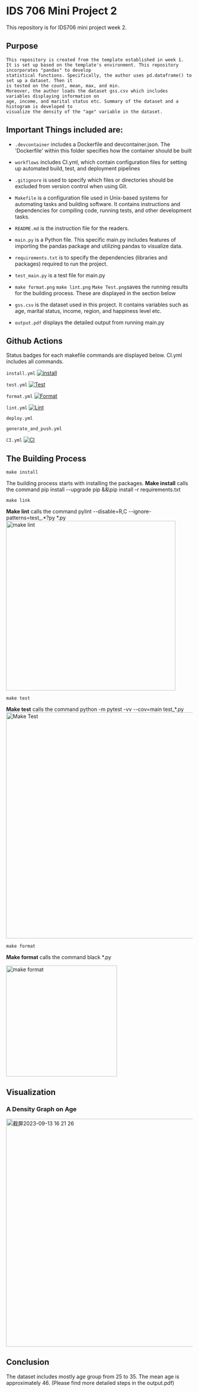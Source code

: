 # IDS 706 Mini Project 2

This repository is for IDS706 mini project week 2. 



## Purpose 
    This repository is created from the template established in week 1. 
    It is set up based on the template's environment. This repository incorporates "pandas" to develop 
    statistical functions. Specifically, the author uses pd.dataframe() to set up a dataset. Then it 
    is tested on the count, mean, max, and min. 
    Moreover, the author loads the dataset gss.csv which includes variables displaying information on 
    age, income, and marital status etc. Summary of the dataset and a histogram is developed to 
    visualize the density of the "age" variable in the dataset.

## Important Things included are:
- ``.devcontainer`` includes a Dockerfile and devcontainer.json.
                The 'Dockerfile' within this folder specifies how the container should be built

- ``workflows`` includes CI.yml, which contain configuration files for setting up automated build, test, and deployment pipelines

- ``.gitignore`` is used to specify which files or directories should be excluded from version control when using Git.

- ``Makefile`` is a configuration file used in Unix-based systems for automating tasks and building software. It contains instructions and dependencies for compiling code, running tests, and other development tasks.

- ``README.md`` is the instruction file for the readers.

- ``main.py`` is a Python file. This specific main.py includes features of importing the pandas package and utilizing pandas to visualize data. 

- ``requirements.txt`` is to specify the dependencies (libraries and packages) required to run the project.

- ``test_main.py`` is a test file for main.py

- ``make format.png`` ``make lint.png`` ``Make Test.png``saves the running results for the building process. These are displayed in the section below
  
- ``gss.csv`` is the dataset used in this project. It contains variables such as age, marital status, income, region, and happiness level etc.
  
- ``output.pdf`` displays the detailed output from running main.py

## Github Actions
Status badges for each makefile commands are displayed below. CI.yml includes all commands. 

`install.yml`
[![install](https://github.com/nogibjj/KellyTong_miniproject2/actions/workflows/install.yml/badge.svg)](https://github.com/nogibjj/KellyTong_miniproject2/actions/workflows/install.yml)

`test.yml`
[![Test](https://github.com/nogibjj/KellyTong_miniproject2/actions/workflows/test.yml/badge.svg)](https://github.com/nogibjj/KellyTong_miniproject2/actions/workflows/test.yml)

`format.yml`
[![Format](https://github.com/nogibjj/KellyTong_miniproject2/actions/workflows/format.yml/badge.svg)](https://github.com/nogibjj/KellyTong_miniproject2/actions/workflows/format.yml)

`lint.yml`
[![Lint](https://github.com/nogibjj/KellyTong_miniproject2/actions/workflows/lint.yml/badge.svg)](https://github.com/nogibjj/KellyTong_miniproject2/actions/workflows/lint.yml)

`deploy.yml`

`generate_and_push.yml`

`CI.yml`
[![CI](https://github.com/nogibjj/KellyTong_miniproject2/actions/workflows/CI.yml/badge.svg)](https://github.com/nogibjj/KellyTong_miniproject2/actions/workflows/CI.yml)

## The Building Process

`make install`

The building process starts with installing the packages. 
**Make install** calls the command pip install --upgrade pip &&\pip install -r requirements.txt

`make link`

**Make lint** calls the command pylint --disable=R,C --ignore-patterns=test_.*?py *.py
<img width="457" alt="make lint" src="https://github.com/Kelly0604/miniproject2/assets/142815940/39a19764-a6cc-4eaa-977f-7433b8915dad">

`make test`

**Make test** calls the command python -m pytest -vv --cov=main test_*.py
<img width="609" alt="Make Test" src="https://github.com/nogibjj/KellyTong_miniproject2/assets/142815940/1d5eb1de-c0f7-4459-97bb-cae51ea621aa">


`make format`

**Make format** calls the command black *.py


<img width="299" alt="make format" src="https://github.com/Kelly0604/miniproject2/assets/142815940/41df08ca-d8f7-4b62-b88b-1f39f1a7d858">

## Visualization
### A Density Graph on Age
<img width="614" alt="截屏2023-09-13 16 21 26" src="https://github.com/nogibjj/KellyTong_miniproject2/assets/142815940/bf314b8b-19ec-461a-9faa-f532fb254102">

## Conclusion
The dataset includes mostly age group from 25 to 35. The mean age is approximately 46. 
(Please find more detailed steps in the output.pdf)

